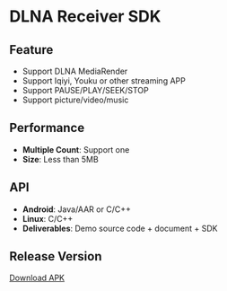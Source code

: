 # DLNA Receiver SDK

## Feature

* Support DLNA MediaRender   
* Support Iqiyi, Youku or other streaming APP    
* Support PAUSE/PLAY/SEEK/STOP
* Support picture/video/music       

## Performance

* **Multiple Count**: Support one    
* **Size**: Less than 5MB        

## API

* **Android**: Java/AAR or C/C++  
* **Linux**: C/C++
* **Deliverables**: Demo source code + document + SDK  

## Release Version  

[Download APK](https://github.com/WirelessPresentation/WirelessDisplay/releases/download/latest/BJCastTV.apk)

